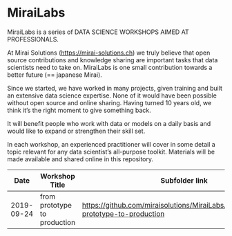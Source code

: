 # MiraiLabs

MiraiLabs is a series of DATA SCIENCE WORKSHOPS AIMED AT PROFESSIONALS.

At Mirai Solutions (https://mirai-solutions.ch) we truly believe that open source contributions and knowledge sharing are important tasks that data scientists need to take on. MiraiLabs is one small contribution towards a better future (== japanese Mirai).

Since we started, we have worked in many projects, given training and built an extensive data science expertise. None of it would have been possible without open source and online sharing. Having turned 10 years old, we think it’s the right moment to give something back.

It will benefit people who work with data or models on a daily basis and would like to expand or strengthen their skill set.

In each workshop, an experienced practitioner will cover in some detail a topic relevant for any data scientist’s all-purpose toolkit. Materials will be made available and shared online in this repository.

|   Date    |        Workshop Title        |             Subfolder link              |
|-----------|------------------------------|-----------------------------------------|
|2019-09-24 | from prototype to production | https://github.com/miraisolutions/MiraiLabs/tree/master/from-prototype-to-production |
